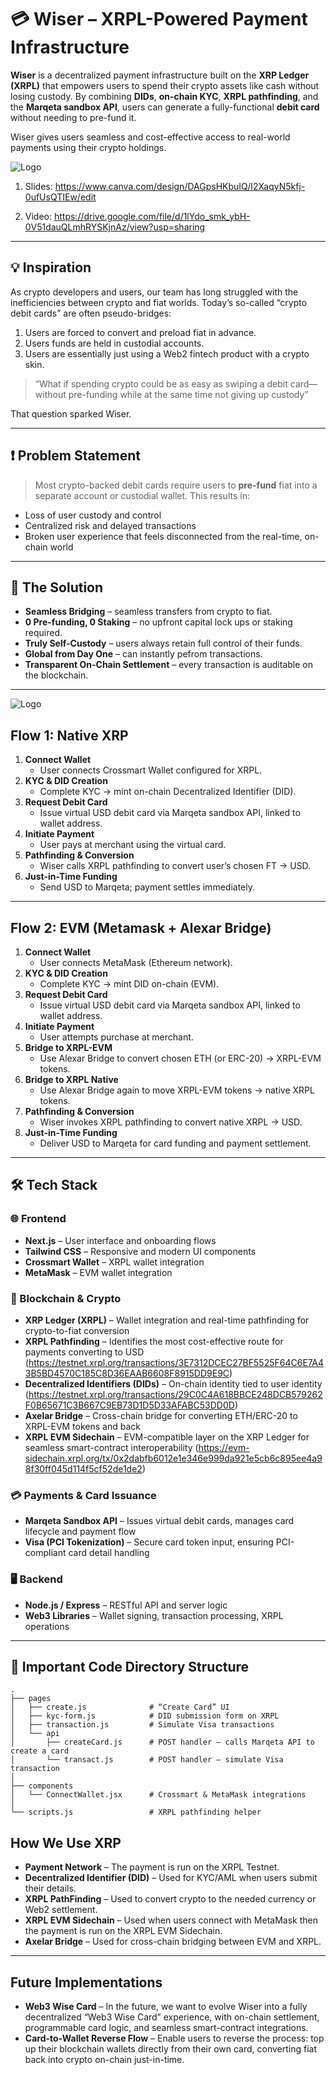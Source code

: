 # 💳 Wiser – XRPL-Powered Payment Infrastructure

**Wiser** is a decentralized payment infrastructure built on the **XRP Ledger (XRPL)** that empowers users to spend their crypto assets like cash without losing custody. By combining **DIDs**, **on-chain KYC**, **XRPL pathfinding**, and the **Marqeta sandbox API**, users can generate a fully-functional **debit card** without needing to pre-fund it.

Wiser gives users seamless and cost-effective access to real-world payments using their crypto holdings.

![Logo](https://github.com/Avoisavo/whereismylunch/blob/main/public/Landing.png?raw=true)

1. Slides: https://www.canva.com/design/DAGpsHKbuIQ/I2XaqyN5kfj-0ufUsQTIEw/edit

2. Video: https://drive.google.com/file/d/1lYdo_smk_ybH-0V51dauQLmhRYSKjnAz/view?usp=sharing

---

## 💡 Inspiration

As crypto developers and users, our team has long struggled with the inefficiencies between crypto and fiat worlds. Today’s so-called “crypto debit cards” are often pseudo-bridges:

1. Users are forced to convert and preload fiat in advance.  
2. Users funds are held in custodial accounts.
3. Users are essentially just using a Web2 fintech product with a crypto skin.  

> “What if spending crypto could be as easy as swiping a debit card—without pre-funding while at the same time not giving up custody”  

That question sparked Wiser.

---

## ❗ Problem Statement

> Most crypto-backed debit cards require users to **pre-fund** fiat into a separate account or custodial wallet. This results in:
- Loss of user custody and control
- Centralized risk and delayed transactions
- Broken user experience that feels disconnected from the real-time, on-chain world

---

## 🔑 The Solution

- **Seamless Bridging** – seamless transfers from crypto to fiat.  
- **0 Pre-funding, 0 Staking** – no upfront capital lock ups or staking required.  
- **Truly Self-Custody** – users always retain full control of their funds.  
- **Global from Day One** – can instantly pefrom transactions.  
- **Transparent On-Chain Settlement** – every transaction is auditable on the blockchain.    

---

![Logo](https://github.com/Avoisavo/whereismylunch/blob/main/public/Architecture.png?raw=true)



## Flow 1: Native XRP

1. **Connect Wallet**  
   - User connects Crossmart Wallet configured for XRPL.
2. **KYC & DID Creation**  
   - Complete KYC → mint on-chain Decentralized Identifier (DID).
3. **Request Debit Card**  
   - Issue virtual USD debit card via Marqeta sandbox API, linked to wallet address.
4. **Initiate Payment**  
   - User pays at merchant using the virtual card.
5. **Pathfinding & Conversion**  
   - Wiser calls XRPL pathfinding to convert user’s chosen FT → USD.
6. **Just-in-Time Funding**  
   - Send USD to Marqeta; payment settles immediately.

---

## Flow 2: EVM (Metamask + Alexar Bridge)

1. **Connect Wallet**  
   - User connects MetaMask (Ethereum network).
2. **KYC & DID Creation**  
   - Complete KYC → mint DID on-chain (EVM).
3. **Request Debit Card**  
   - Issue virtual USD debit card via Marqeta sandbox API, linked to wallet address.
4. **Initiate Payment**  
   - User attempts purchase at merchant.
5. **Bridge to XRPL-EVM**  
   - Use Alexar Bridge to convert chosen ETH (or ERC-20) → XRPL-EVM tokens.
6. **Bridge to XRPL Native**  
   - Use Alexar Bridge again to move XRPL-EVM tokens → native XRPL tokens.
7. **Pathfinding & Conversion**  
   - Wiser invokes XRPL pathfinding to convert native XRPL → USD.
8. **Just-in-Time Funding**  
   - Deliver USD to Marqeta for card funding and payment settlement.

---


## 🛠 Tech Stack

### 🌐 Frontend
- **Next.js** – User interface and onboarding flows  
- **Tailwind CSS** – Responsive and modern UI components  
- **Crossmart Wallet** – XRPL wallet integration  
- **MetaMask** – EVM wallet integration  

### 🔗 Blockchain & Crypto
- **XRP Ledger (XRPL)** – Wallet integration and real-time pathfinding for crypto-to-fiat conversion  
- **XRPL Pathfinding** – Identifies the most cost-effective route for payments converting to USD (https://testnet.xrpl.org/transactions/3E7312DCEC27BF5525F64C6E7A43B5BD4570C185C8D36EAAB6608F8915DD9E9C)
- **Decentralized Identifiers (DIDs)** – On-chain identity tied to user identity (https://testnet.xrpl.org/transactions/29C0C4A618BBCE248DCB579262F0B65671C3B667C9EB73D1D5D33AFABC53DD0D)
- **Axelar Bridge** – Cross-chain bridge for converting ETH/ERC-20 to XRPL-EVM tokens and back  
- **XRPL EVM Sidechain** – EVM-compatible layer on the XRP Ledger for seamless smart-contract interoperability (https://evm-sidechain.xrpl.org/tx/0x2dabfb6012e1e346e999da921e5cb6c895ee4a98f30ff045d114f5cf52de1de2)

### 💳 Payments & Card Issuance
- **Marqeta Sandbox API** – Issues virtual debit cards, manages card lifecycle and payment flow  
- **Visa (PCI Tokenization)** – Secure card token input, ensuring PCI-compliant card detail handling

### 🖥 Backend
- **Node.js / Express** – RESTful API and server logic   
- **Web3 Libraries** – Wallet signing, transaction processing, XRPL operations


---

## 📁 Important Code Directory Structure

```
.
├── pages
│   ├── create.js              # “Create Card” UI
│   ├── kyc-form.js            # DID submission form on XRPL
│   ├── transaction.js         # Simulate Visa transactions 
│   └── api
│       ├── createCard.js      # POST handler – calls Marqeta API to create a card
│       └── transact.js        # POST handler – simulate Visa transaction
│
├── components
│   └── ConnectWallet.jsx      # Crossmart & MetaMask integrations
│
└── scripts.js                 # XRPL pathfinding helper

```



## How We Use XRP

- **Payment Network** – The payment is run on the XRPL Testnet.  
- **Decentralized Identifier (DID)** – Used for KYC/AML when users submit their details.  
- **XRPL PathFinding** – Used to convert crypto to the needed currency or Web2 settlement.  
- **XRPL EVM Sidechain** – Used when users connect with MetaMask then the payment is run on the XRPL EVM Sidechain. 
- **Axelar Bridge** – Used for cross-chain bridging between EVM and XRPL. 

---

## Future Implementations

- **Web3 Wise Card** – In the future, we want to evolve Wiser into a fully decentralized “Web3 Wise Card” experience, with on-chain settlement, programmable card logic, and seamless smart-contract integrations.  
- **Card-to-Wallet Reverse Flow** – Enable users to reverse the process: top up their blockchain wallets directly from their own card, converting fiat back into crypto on-chain just-in-time.  


